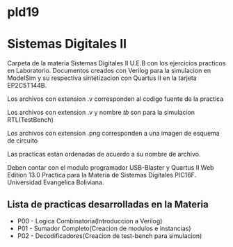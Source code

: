 # pld19
# Sistemas Digitales II

Carpeta de la materia Sistemas Digitales II U.E.B con los ejercicios practicos en Laboratorio. Documentos creados con Verilog para la simulacion en ModelSim y su respectiva sintetizacion con Quartus II en la tarjeta EP2C5T144B.

Los archivos con extension .v corresponden al codigo fuente de la practica

Los archivos con extension .v y nombre _tb_ son para la simulacion RTL(TestBench)

Los archivos con extension .png corresponden a una imagen de esquema de circuito

Las practicas estan ordenadas de acuerdo a su nombre de archivo.

Deben contar con el modulo programador USB-Blaster y Quartus II Web Edition 13.0
Practica para la Materia de Sistemas Digitales PIC16F.
Universidad Evangelica Boliviana.

## Lista de practicas desarrolladas en la Materia
- P00 - Logica Combinatoria(Introduccion a Verilog)
- P01 - Sumador Completo(Creacion de modulos e instancias)
- P02 - Decodificadores(Creacion de test-bench para simulacion)
